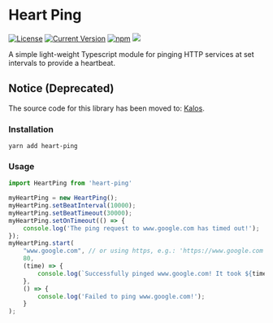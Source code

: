 # Heart Ping

[![License][license-image]][license-url]
[![Current Version](https://img.shields.io/npm/v/heart-ping.svg)](https://www.npmjs.com/package/heart-ping)
[![npm](https://img.shields.io/npm/dw/heart-ping.svg)](https://www.npmjs.com/package/heart-ping)
![](https://img.shields.io/bundlephobia/min/heart-ping.svg?style=flat)

[license-url]: https://opensource.org/licenses/MIT
[license-image]: https://img.shields.io/npm/l/make-coverage-badge.svg

A simple light-weight Typescript module for pinging HTTP services at set intervals to provide a heartbeat.

## Notice (Deprecated)

The source code for this library has been moved to: [Kalos](https://github.com/nicolaspearson/kalos/tree/main/packages/heart-ping).

### Installation

```
yarn add heart-ping
```

### Usage

```typescript
import HeartPing from 'heart-ping'

myHeartPing = new HeartPing();
myHeartPing.setBeatInterval(10000);
myHeartPing.setBeatTimeout(30000);
myHeartPing.setOnTimeout(() => {
	console.log('The ping request to www.google.com has timed out!');
});
myHeartPing.start(
    "www.google.com", // or using https, e.g.: 'https://www.google.com'
    80,
    (time) => {
        console.log(`Successfully pinged www.google.com! It took ${time} milliseconds.`);
    },
    () => {
        console.log('Failed to ping www.google.com!');
    }
);
```
